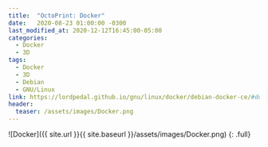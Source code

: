 ```yaml
---
title:  "OctoPrint: Docker"
date:   2020-08-23 01:00:00 -0300
last_modified_at: 2020-12-12T16:45:00-05:00
categories:
  - Docker
  - 3D
tags:
  - Docker
  - 3D
  - Debian
  - GNU/Linux
link: https://lordpedal.github.io/gnu/linux/docker/debian-docker-ce/#docker-octoprint
header:
  teaser: /assets/images/Docker.png
---
```


![Docker]({{ site.url }}{{ site.baseurl }}/assets/images/Docker.png)
{: .full}
